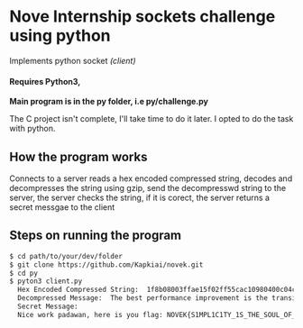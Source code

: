 # Nove Internship sockets challenge using python
Implements python socket *(client)*
#### Requires Python3, 

**Main program is in the py folder, i.e py/challenge.py**

The C project isn't complete, I'll take time to do it later. I opted to do the task with python.

## How the program works
Connects to a server
reads a hex encoded compressed string,
decodes and decompresses the string using gzip,
send the decompresswd string to the server,
the server checks the string, if it is corect, the server returns a secret messgae to the client

## Steps on running the program

```bash 
$ cd path/to/your/dev/folder
$ git clone https://github.com/Kapkiai/novek.git
$ cd py
$ pyton3 client.py
  Hex Encoded Compressed String:  1f8b08003ffae15f02ff55cac10980400c04c056b602abb18153721a249b2309dabe873fbfc3aca760932c0c89ee618dbb406d84df62c282266a9e8ac6d452277ab87d46e7e371290f64b59ac93fffe1f202fcefa41e62000000
  Decompressed Message:  The best performance improvement is the transition from the nonworking state to the working state.
  Secret Message:  
  Nice work padawan, here is you flag: NOVEK{S1MPL1C1TY_1S_THE_SOUL_OF_EFF1C1ENCY}
 
```



